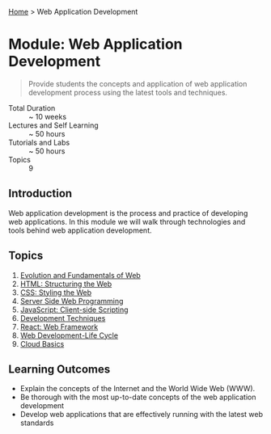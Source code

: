 [Home](../README.md) > Web Application Development

# Module: Web Application Development

> Provide students the concepts and application of web application development process using the latest tools and techniques.

<dl>
<dt>Total Duration</dt>
<dd>~ 10 weeks</dd>
<dt>Lectures and Self Learning</dt>
<dd>~ 50 hours</dd>
<dt>Tutorials and Labs</dt>
<dd>~ 50 hours</dd>
<dt>Topics</dt>
<dd>9</dd>
</dl>

## Introduction

Web application development is the process and practice of developing web applications. In this module we will walk through technologies and tools behind web application development. 

## Topics

1. [Evolution and Fundamentals of Web](./01-evolution-and-fundamentals-of-web.md)
2. [HTML: Structuring the Web](./02-html-structuring-the-web.md)
3. [CSS: Styling the Web](./03-css-styling-the-web.md)
4. [Server Side Web Programming](./04-server-side-web-programming.md)
5. [JavaScript: Client-side Scripting](./05-javascript-client-side-scripting.md)
6. [Development Techniques](./06-development-techniques.md)
7. [React: Web Framework](./07-react-web-framework.md)
8. [Web Development-Life Cycle](./08-web-development-life-cycle.md)
9. [Cloud Basics](./09-cloud-basics.md)

## Learning Outcomes

- Explain the concepts of the Internet and the World Wide Web (WWW).
- Be thorough with the most up-to-date concepts of the web application development
- Develop web applications that are effectively running with the latest web standards

